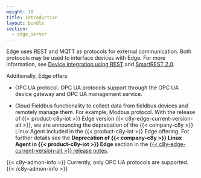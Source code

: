 ```yaml
---
weight: 10
title: Introduction
layout: bundle
section:
  - edge_server
---
```


Edge uses REST and MQTT as protocols for external communication. Both protocols may be used to interface devices with Edge. For more information, see [Device integration using REST](/device-integration/device-integration-rest/) and [SmartREST 2.0](/smartrest/smartrest-two/).

Additionally, Edge offers:

* OPC UA protocol. OPC UA protocols support through the OPC UA device gateway and OPC UA management service.

* Cloud Fieldbus functionality to collect data from fieldbus devices and remotely manage them. For example, Modbus protocol. With the release of {{< product-c8y-iot >}} Edge version {{< c8y-edge-current-version-alt >}}, we are announcing the deprecation of the {{< company-c8y >}} Linux Agent included in the {{< product-c8y-iot >}} Edge offering. For further details see the **Deprecation of {{< company-c8y >}} Linux Agent in {{< product-c8y-iot >}} Edge** section in the [{{< c8y-edge-current-version-alt >}} release notes](https://cumulocity.com/releasenotes/release-10-18-0/edge-10-18-0/).

{{< c8y-admon-info >}}
Currently, only OPC UA protocols are supported.
{{< /c8y-admon-info >}}
